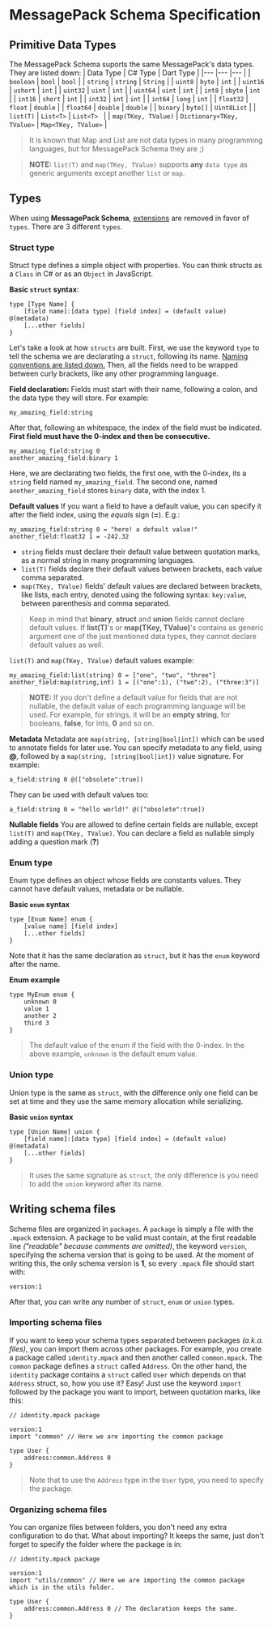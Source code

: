 ﻿# MessagePack Schema Specification

## Primitive Data Types
The MessagePack Schema suports the same MessagePack's data types. They are listed down:
| Data Type | C# Type | Dart Type |
|--- |--- |--- |
| ```boolean``` | ```bool``` | ```bool``` |
| ```string``` | ```string``` | ```String``` |
| ```uint8``` | ```byte``` | ```int``` |
| ```uint16``` | ```ushort``` | ```int``` |
| ```uint32``` | ```uint``` | ```int``` |
| ```uint64``` | ```uint``` | ```int``` |
| ```int8``` | ```sbyte``` | ```int``` |
| ```int16``` | ```short``` | ```int``` |
| ```int32``` | ```int``` | ```int``` |
| ```int64``` | ```long``` | ```int``` |
| ```float32``` | ```float``` | ```double``` |
| ```float64``` | ```double``` | ```double``` |
| ```binary``` | ```byte[]``` | ```Uint8List``` |
| ```list(T)``` | ```List<T>``` | ```List<T> ``` |
| ```map(TKey, TValue)``` | ```Dictionary<TKey, TValue>``` | ```Map<TKey, TValue>``` |

> It is known that Map and List are not data types in many programming languages, but for MessagePack Schema they are ;)

> **NOTE:** `list(T)` and `map(TKey, TValue)` supports **any** `data type` as generic arguments except another `list` or `map`.   


## Types
When using **MessagePack Schema**, [extensions](https://github.com/msgpack/msgpack/blob/master/spec.md#extension-types) are removed in favor of `types`. There are  3 different `types`.

### Struct type
Struct type defines a simple object with properties. You can think structs as a `Class` in C# or as an `Object` in JavaScript.

**Basic `struct` syntax**:
```
type [Type Name] {
	[field name]:[data type] [field index] = (default value) @(metadata)
	[...other fields]
}
```
Let's take a look at how `structs` are built.
First, we use the keyword `type` to tell the schema we are declarating a `struct`, following its name. [Naming conventions are listed down.](#)
Then, all the fields need to be wrapped between curly brackets, like any other programming language.

**Field declaration:**
Fields must start with their name, following a colon, and the data type they will store. For example:
```
my_amazing_field:string
```
After that, following an whitespace, the index of the field must be indicated. **First field must have the 0-index and then be consecutive.**
```
my_amazing_field:string 0
another_amazing_field:binary 1
```
Here, we are declarating two fields, the first one, with the 0-index, its a `string` field named `my_amazing_field`. The second one, named `another_amazing_field` stores `binary` data, with the index 1.

**Default values**
If you want a field to have a default value, you can specify it after the field index, using the *equals* sign (**=**).
E.g.:
```
my_amazing_field:string 0 = "here! a default value!"
another_field:float32 1 = -242.32
```
* `string` fields must declare their default value between quotation marks, as a normal string in many programming languages.
* `list(T)` fields declare their default values between brackets, each value comma separated.
* `map(TKey, TValue)` fields' default values are declared between brackets, like lists, each entry, denoted using the following syntax: `key:value`, between parenthesis and comma separated.


> Keep in mind that **binary**, **struct** and **union** fields cannot declare default values. If **list(T)**'s or **map(TKey, TValue)**'s contains as generic argument one of the just mentioned data types, they cannot declare default values as well.

`list(T)` and `map(TKey, TValue)` default values example:
```
my_amazing_field:list(string) 0 = ["one", "two", "three"]
another_field:map(string,int) 1 = [("one":1), ("two":2), ("three:3")]
```

> **NOTE:** If you don't define a default value for fields that are not nullable, the default value of each programming language will be used. For example, for strings, it will be an **empty string**, for booleans, **false**, for ints, **0** and so on.

**Metadata**
Metadata are `map(string, [string|bool|int])` which can be used to annotate fields for later use. You can specify metadata to any field, using **@**, followed by a  `map(string, [string|bool|int])` value signature.
For example:
```
a_field:string 0 @(["obsolete":true])
```

They can be used with default values too:
```
a_field:string 0 = "hello world!" @(["obsolete":true])
```

**Nullable fields**
You are allowed to define certain fields are nullable, except `list(T)` and `map(TKey, TValue)`.
You can declare a field as nullable simply adding a question mark (**?**)

### Enum type
Enum type defines an object whose fields are constants values. They cannot have default values, metadata or be nullable.

**Basic `enum` syntax**
```
type [Enum Name] enum {
	[value name] [field index]
	[...other fields]
}
```

Note that it has the same declaration as `struct`, but it has the `enum` keyword after the name.

**Enum example**
```
type MyEnum enum {
	unknown 0
	value 1
	another 2
	third 3
}
```
> The default value of the enum if the field with the 0-index. In the above example, `unknown` is the default enum value.

### Union type
Union type is the same as `struct`, with the difference only one field can be set at time and they use the same memory allocation while serializing.

**Basic `union` syntax**
```
type [Union Name] union {
	[field name]:[data type] [field index] = (default value) @(metadata)
	[...other fields]
}
```
>It uses the same signature as `struct`, the only difference is you need to add the `union` keyword after its name.

## Writing schema files
Schema files are organized in `packages`. A `package` is simply a file with the `.mpack` extension.
A package to be valid must contain, at the first readable line *("readable" because comments are omitted)*, the keyword `version`, specifying the schema version that is going to be used. 
At the moment of writing this, the only schema version is **1**, so every `.mpack` file should start with:
```
version:1
```
After that, you can write any number of `struct`, `enum` or `union` types.

### Importing schema files
If you want to keep your schema types separated between packages *(a.k.a. files)*, you can import them across other packages. 
For example, you create a package called `identity.mpack` and then another called `common.mpack`. The `common` package defines a `struct` called `Address`. On the other hand, the `identity` package contains a `struct` called `User` which depends on that `Address` struct, so, how you use it?
Easy! Just use the keyword `import` followed by the package you want to import, between quotation marks, like this:
```
// identity.mpack package

version:1
import "common" // Here we are importing the common package

type User {
	address:common.Address 0
}
```
> Note that to use the  `Address` type in the `User` type, you need to specify the package.

### Organizing schema files
You can organize files between folders, you don't need any extra configuration to do that. 
What about importing?
It keeps the same, just don't forget to specify the folder where the package is in:
```
// identity.mpack package

version:1
import "utils/common" // Here we are importing the common package which is in the utils folder.

type User {
	address:common.Address 0 // The declaration keeps the same.
}
```
